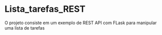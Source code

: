 # Lista_tarefas_REST
O projeto consiste em um exemplo de REST API com FLask para manipular uma lista de tarefas
